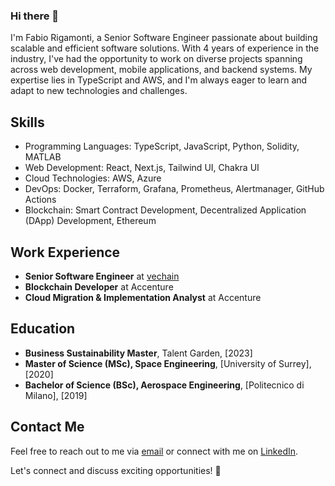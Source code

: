 ### Hi there 👋

I'm Fabio Rigamonti, a Senior Software Engineer passionate about building scalable and efficient software solutions. With 4 years of experience in the industry, I've had the opportunity to work on diverse projects spanning across web development, mobile applications, and backend systems. My expertise lies in TypeScript and AWS, and I'm always eager to learn and adapt to new technologies and challenges.

## Skills
 - Programming Languages: TypeScript, JavaScript, Python, Solidity, MATLAB
 - Web Development: React, Next.js, Tailwind UI, Chakra UI
 - Cloud Technologies: AWS, Azure
 - DevOps: Docker, Terraform, Grafana, Prometheus, Alertmanager, GitHub Actions
 - Blockchain: Smart Contract Development, Decentralized Application (DApp) Development, Ethereum

## Work Experience
 - **Senior Software Engineer** at [vechain](http://vechain.org/)
 - **Blockchain Developer** at Accenture
 - **Cloud Migration & Implementation Analyst** at Accenture

## Education
- **Business Sustainability Master**, Talent Garden, [2023]
- **Master of Science (MSc), Space Engineering**, [University of Surrey], [2020]
- **Bachelor of Science (BSc), Aerospace Engineering**, [Politecnico di Milano], [2019]

## Contact Me
Feel free to reach out to me via [email](mailto:fabio.rigamonti@icloud.com) or connect with me on [LinkedIn](https://www.linkedin.com/in/rigamontifabio/).

Let's connect and discuss exciting opportunities! 🚀